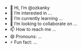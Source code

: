 - 👋 Hi, I’m @ozkanky
- 👀 I’m interested in ...
- 🌱 I’m currently learning ...
- 💞️ I’m looking to collaborate on ...
- 📫 How to reach me ...
- 😄 Pronouns: ...
- ⚡ Fun fact: ...

<!---
ozkanky/ozkanky is a ✨ special ✨ repository because its `README.md` (this file) appears on your GitHub profile.
You can click the Preview link to take a look at your changes.
--->
